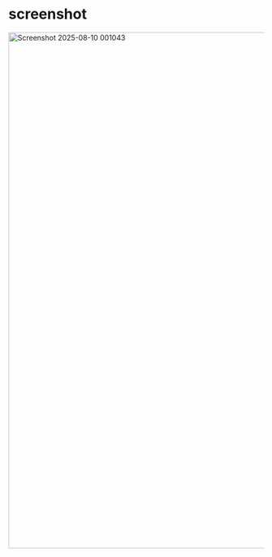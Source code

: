 # screenshot
<img width="1919" height="1017" alt="Screenshot 2025-08-10 001043" src="https://github.com/user-attachments/assets/c77994f6-5f9b-4561-988e-9b2d97b8b6d3" />
